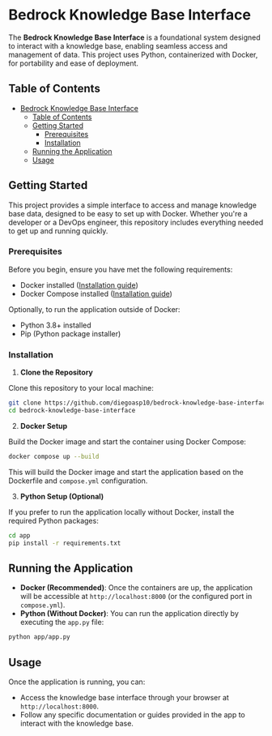 # Bedrock Knowledge Base Interface

The **Bedrock Knowledge Base Interface** is a foundational system designed to interact with a knowledge base, enabling seamless access and management of data. This project uses Python, containerized with Docker, for portability and ease of deployment.

## Table of Contents

- [Bedrock Knowledge Base Interface](#bedrock-knowledge-base-interface)
  - [Table of Contents](#table-of-contents)
  - [Getting Started](#getting-started)
    - [Prerequisites](#prerequisites)
    - [Installation](#installation)
  - [Running the Application](#running-the-application)
  - [Usage](#usage)

## Getting Started

This project provides a simple interface to access and manage knowledge base data, designed to be easy to set up with Docker. Whether you're a developer or a DevOps engineer, this repository includes everything needed to get up and running quickly.

### Prerequisites

Before you begin, ensure you have met the following requirements:

- Docker installed ([Installation guide](https://docs.docker.com/engine/install/))
- Docker Compose installed ([Installation guide](https://docs.docker.com/compose/install/))

Optionally, to run the application outside of Docker:

- Python 3.8+ installed
- Pip (Python package installer)

### Installation

1. **Clone the Repository**

Clone this repository to your local machine:

```bash
git clone https://github.com/diegoasp10/bedrock-knowledge-base-interface.git
cd bedrock-knowledge-base-interface
```

2. **Docker Setup** <!-- markdownlint-disable MD029 -->

Build the Docker image and start the container using Docker Compose:

```bash
docker compose up --build
```

This will build the Docker image and start the application based on the Dockerfile and ```compose.yml``` configuration.

3. **Python Setup (Optional)**

If you prefer to run the application locally without Docker, install the required Python packages:

```bash
cd app
pip install -r requirements.txt
```

## Running the Application

- **Docker (Recommended)**: Once the containers are up, the application will be accessible at ```http://localhost:8000``` (or the configured port in ```compose.yml```).
- **Python (Without Docker)**: You can run the application directly by executing the ```app.py``` file:

```bash
python app/app.py
```

## Usage

Once the application is running, you can:

- Access the knowledge base interface through your browser at ```http://localhost:8000```.
- Follow any specific documentation or guides provided in the app to interact with the knowledge base.
